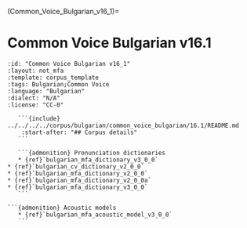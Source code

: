 (Common_Voice_Bulgarian_v16_1)=
# Common Voice Bulgarian v16.1

``````{corpus} Common Voice Bulgarian v16.1
:id: "Common Voice Bulgarian v16_1"
:layout: not_mfa
:template: corpus_template
:tags: Bulgarian;Common Voice
:language: "Bulgarian"
:dialect: "N/A"
:license: "CC-0"

   ```{include} ../../../../corpus/bulgarian/common_voice_bulgarian/16.1/README.md
    :start-after: "## Corpus details"
   ```

   ```{admonition} Pronunciation dictionaries
   * {ref}`bulgarian_mfa_dictionary_v3_0_0`
* {ref}`bulgarian_cv_dictionary_v2_0_0`
* {ref}`bulgarian_mfa_dictionary_v2_0_0`
* {ref}`bulgarian_mfa_dictionary_v2_0_0a`
* {ref}`bulgarian_mfa_dictionary_v3_0_0`
   ```

```{admonition} Acoustic models
   * {ref}`bulgarian_mfa_acoustic_model_v3_0_0`
   ```
``````
